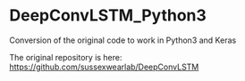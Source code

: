 # DeepConvLSTM_Python3
Conversion of the original code to work in Python3 and Keras

The original repository is here:  
https://github.com/sussexwearlab/DeepConvLSTM
